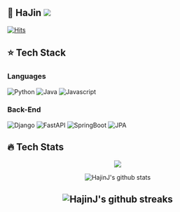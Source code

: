 ## :running: HaJin <a href="https://www.naver.com" target="_blank"> <img src="https://img.shields.io/badge/@Tech_Blog-blueviolet"></a>
[![Hits](https://hits.seeyoufarm.com/api/count/incr/badge.svg?url=https%3A%2F%2Fgithub.com%2FHajinJ&count_bg=%236AA4A7&title_bg=%23B72626&icon=googlefit.svg&icon_color=%23FFFFFF&title=Today&edge_flat=false)](https://hits.seeyoufarm.com)
## :star: Tech Stack

### Languages

![Python](https://img.shields.io/badge/Python-ff69b4?logo=python)
![Java](https://img.shields.io/badge/Java-green?logo=openjdk)
![Javascript](https://img.shields.io/badge/JAVA_SCRIPT-yellow?logo=javascript)

### Back-End
![Django](https://img.shields.io/badge/Django-ff69b4?logo=django)
![FastAPI](https://img.shields.io/badge/FastAPI-ff69b4?logo=fastapi)
![SpringBoot](https://img.shields.io/badge/SpringBoot-green?logo=SpringBoot)
![JPA](https://img.shields.io/badge/JPA-green?logo=SpringBoot)

## :fire: Tech Stats
<div align=center>

<a href="https://opgc.me/#/users/hajinJ" target="_blank"><img src="https://api.opgc.me/githubs/users/hajinJ/tag/?theme=basic" /></a>

![HajinJ's github stats](https://github-readme-stats-git-masterrstaa-rickstaa.vercel.app/api?username=hajinJ&count_private=true&show_icons=true&theme=algolia)

![HajinJ's github streaks](https://github-readme-streak-stats.herokuapp.com/?user=hajinJ&stroke=ffffff&background=050F2C&ring=0194DD&fire=0194DD&currStreakNum=ffffff&currStreakLabel=0194DD&sideNums=ffffff&sideLabels=ffffff&dates=ffffff)
---

